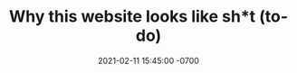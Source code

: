 ﻿---
layout: post
title:  "Why this website looks like sh*t (to-do)"
date:   2021-02-11 15:45:00 -0700
categories: personal
---
